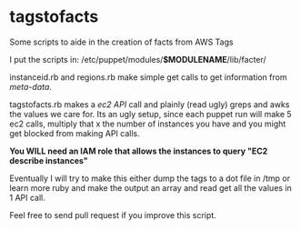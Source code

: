 tagstofacts
===========

Some scripts to aide in the creation of facts from AWS Tags

I put the scripts in:
/etc/puppet/modules/**$MODULENAME**/lib/facter/

instanceid.rb and regions.rb make simple get calls to get information from *meta-data*.

tagstofacts.rb makes a *ec2 API* call and plainly (read ugly) greps and awks the values we care for. Its an ugly setup, since each puppet run will make 5 ec2 calls, multiply that x the number of instances you have and you might get blocked from making API calls.

**You WILL need an IAM role that allows the instances to query "EC2 describe instances"**

Eventually I will try to make this either dump the tags to a dot file in /tmp or learn more ruby and make the output an array and read get all the values in 1 API call.

Feel free to send pull request if you improve this script.
